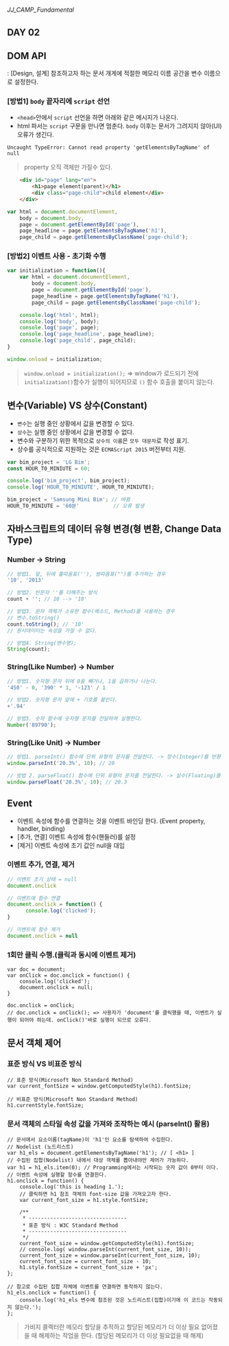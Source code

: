 ###### JJ_CAMP_Fundamental

## DAY 02

## DOM API
: [Design, 설계] 참조하고자 하는 문서 개게에 적절한 메모리 이름 공간을 변수 이름으로 설정한다.

### [방법1] `body` 끝자리에 `script` 선언
- `<head>`안에서 `script` 선언을 하면 아래와 같은 메시지가 나온다.
- html 파서는 `script` 구문을 만나면 멈춘다. `body` 이후는 문서가 그려지지 않아(UI) 오류가 생긴다.

`
Uncaught TypeError: Cannot read property 'getElementsByTagName' of null
`
> property 오직 객체만 가질수 있다.

```html 
	<div id="page" lang="en">
		<h1>page element(parent)</h1>
		<div class="page-child">child element</div>
	</div>
```

```javascript 
var html = document.documentElement, 
	body = document.body, 
	page = document.getElementById('page'),
	page_headline = page.getElementsByTagName('h1'),
	page_child = page.getElementsByClassName('page-child');
```

### [방법2] 이벤트 사용 - 초기화 수행

```javascript
var initialization = function(){
	var html = document.documentElement, 
		body = document.body, 
		page = document.getElementById('page'),
		page_headline = page.getElementsByTagName('h1'),
		page_child = page.getElementsByClassName('page-child');

	console.log('html', html);
	console.log('body', body);
	console.log('page', page);
	console.log('page_headline', page_headline);
	console.log('page_child', page_child);
}

window.onload = initialization;
```
> `window.onload = initialization();` => window가 로드되기 전에 `initialization()`함수가 실행이 되어지므로 `()` 함수 호출을 붙이지 않는다. 

## 변수(Variable) VS 상수(Constant)
- `변수`는 실행 중인 상황에서 값을 변경할 수 있다.
- `상수`는 실행 중인 상황에서 값을 변경할 수 없다.
- 변수와 구분하기 위한 목적으로 `상수의 이름`은 `모두 대문자`로 작성 표기.
- 상수를 공식적으로 지원하는 것은 `ECMAScript 2015` 버전부터 지원.

```javascript
var bim_project = 'LG Bim';
const HOUR_T0_MINIUTE = 60;

console.log('bim_project', bim_project);
console.log('HOUR_T0_MINIUTE', HOUR_T0_MINIUTE); 

bim_project = 'Samsung Mini Bim'; // 바뀜
HOUR_T0_MINIUTE = '60분' 		  // 오류 발생
```

## 자바스크립트의 데이터 유형 변경(형 변환, Change Data Type)
### Number -> String
```javascript
// 방법1. 앞, 뒤에 홀따옴표(''), 쌍따옴표("")를 추가하는 경우
'10', '2013'

// 방법2. 빈문자 ''를 더해주는 방식
count + ''; // 10 --> '10'

// 방법3. 문자 객체가 소유한 함수(메소드, Method)를 사용하는 경우
// 변수.toString()
count.toString(); // '10'
// 원시데이터는 속성을 가질 수 없다. 

// 방법4. String(변수명);
String(count);
```

### String(Like Number) -> Number
```javascript
// 방법1. 숫자형 문자 뒤에 0을 빼거나, 1을 곱하거나 나눈다.
'450' - 0, '390' * 1, '-123' / 1

// 방법2. 숫자형 문자 앞에 + 기호를 붙인다.
+'.94'

// 방법3. 숫자 함수에 숫자형 문자를 전달하여 실행한다.
Number('89790');
```

### String(Like Unit) -> Number
```javascript
// 방법1. parseInt() 함수에 단위 유형의 문자를 전달한다. -> 정수(Integer)를 반환
window.parseInt('20.3%', 10); // 20

// 방법 2. parseFloat() 함수에 단위 유형의 문자를 전달한다. -> 실수(Floating)를 반환
window.parseFloat('20.3%', 10); // 20.3
```

## Event
- 이벤트 속성에 함수를 연결하는 것을 이벤트 바인딩 한다. (Event property, handler, binding)
- [추가, 연결] 이벤트 속성에 함수(핸들러)를 설정
- [제거] 이벤트 속성에 초기 값인 null을 대입

### 이벤트 추가, 연결, 제거

```javascript
// 이벤트 초기 상태 = null
document.onclick

// 이벤트에 함수 연결
document.onclick = function() {
      console.log('clicked');
}

// 이벤트에 함수 제거
document.onclick = null
```

### 1회만 클릭 수행.(클릭과 동시에 이벤트 제거)

```javascrpt
var doc = document;
var onClick = doc.onclick = function() {
	console.log('clicked');
	document.onclick = null;
}

doc.onclick = onClick;
// doc.onclick = onClick(); => 사용자가 'document'를 클릭했을 때, 이벤트가 실행이 되어야 하는데. onClick()'바로 실행이 되므로 오류다.
```

## 문서 객체 제어
### 표준 방식 VS 비표준 방식

```javascrpt
// 표준 방식(Microsoft Non Standard Method) 
var current_fontSize = window.getComputedStyle(h1).fontSize;

// 비표준 방식(Microsoft Non Standard Method)
h1.currentStyle.fontSize;
```

### 문서 객체의 스타일 속성 값을 가져와 조작하는 예시 (parseInt() 활용)

```javascrpt
// 문서에서 요소이름(tagName)이 'h1'인 요소를 탐색하여 수집한다.
// Nodelist (노드리스트)
var h1_els = document.getElementsByTagName('h1'); // [ <h1> ]
// 수집된 집합(Nodelist) 내에서 대상 객체를 뽑아내야만 제어가 가능하다.
var h1 = h1_els.item(0); // Programming에서는 시작되는 숫자 값이 0부터 이다.
// 이벤트 속성에 실행할 함수를 연결한다.
h1.onclick = function() {
	console.log('this is heading 1.');
	// 클릭하면 h1 참조 객체의 font-size 값을 가져오고자 한다.
	var current_font_size = h1.style.fontSize;

	/**
	 * --------------------------------
	 * 표준 방식 : W3C Standard Method
	 * --------------------------------
	 */
	current_font_size = window.getComputedStyle(h1).fontSize;
	// console.log( window.parseInt(current_font_size, 10));
	current_font_size = window.parseInt(current_font_size, 10);
	current_font_size = current_font_size - 10;
	h1.style.fontSize = current_font_size + 'px';
};

// 참고로 수집된 집합 자체에 이벤트를 연결하면 동작하지 않는다.
h1_els.onclick = function() {
	console.log('h1_els 변수에 참조된 것은 노드리스트(집합)이기에 이 코드는 작동되지 않는다.');
};
```

> 가비지 콜렉터란 메모리 할당을 추적하고 할당된 메모리가 더 이상 필요 없어졌을 때 해제하는 작업을 한다. (할당된 메모리가 더 이상 필요없을 때 해제)
